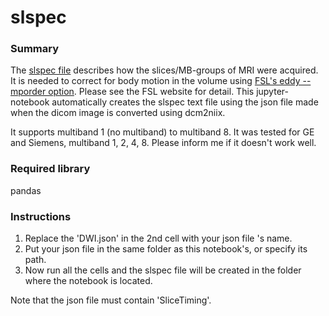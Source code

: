 # slspec

### Summary

The [slspec file](https://fsl.fmrib.ox.ac.uk/fsl/fslwiki/eddy/UsersGuide#A--slspec:~:text=%2D%2D-,slspec,-Specifies%20a%20text) describes how the slices/MB-groups of MRI were acquired. It is needed to correct for body motion in the volume using [FSL's eddy --mporder option](https://fsl.fmrib.ox.ac.uk/fsl/fslwiki/eddy/UsersGuide#A--slspec:~:text=the%20next%20release.-,%2D%2Dmporder,-If%20one%20wants). Please see the FSL website for detail.
This jupyter-notebook automatically creates the slspec text file using the json file made when the dicom image is converted using dcm2niix.

It supports multiband 1 (no multiband) to multiband 8. It was tested for GE and Siemens, multiband 1, 2, 4, 8. Please inform me if it doesn't work well.

### Required library

pandas

### Instructions

1. Replace the 'DWI.json' in the 2nd cell with your json file 's name.
2. Put your json file in the same folder as this notebook's, or specify its path.
3. Now run all the cells and the slspec file will be created in the folder where the notebook is located.

Note that the json file must contain 'SliceTiming'.
